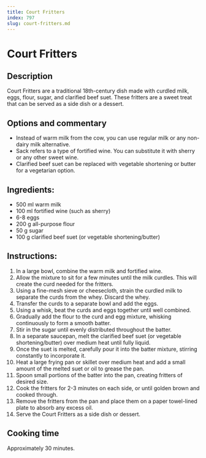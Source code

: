 ```yaml
---
title: Court Fritters
index: 797
slug: court-fritters.md
---
```


# Court Fritters

## Description
Court Fritters are a traditional 18th-century dish made with curdled milk, eggs, flour, sugar, and clarified beef suet. These fritters are a sweet treat that can be served as a side dish or a dessert.

## Options and commentary
- Instead of warm milk from the cow, you can use regular milk or any non-dairy milk alternative.
- Sack refers to a type of fortified wine. You can substitute it with sherry or any other sweet wine.
- Clarified beef suet can be replaced with vegetable shortening or butter for a vegetarian option.

## Ingredients:
- 500 ml warm milk
- 100 ml fortified wine (such as sherry)
- 6-8 eggs
- 200 g all-purpose flour
- 50 g sugar
- 100 g clarified beef suet (or vegetable shortening/butter)

## Instructions:
1. In a large bowl, combine the warm milk and fortified wine.
2. Allow the mixture to sit for a few minutes until the milk curdles. This will create the curd needed for the fritters.
3. Using a fine-mesh sieve or cheesecloth, strain the curdled milk to separate the curds from the whey. Discard the whey.
4. Transfer the curds to a separate bowl and add the eggs.
5. Using a whisk, beat the curds and eggs together until well combined.
6. Gradually add the flour to the curd and egg mixture, whisking continuously to form a smooth batter.
7. Stir in the sugar until evenly distributed throughout the batter.
8. In a separate saucepan, melt the clarified beef suet (or vegetable shortening/butter) over medium heat until fully liquid.
9. Once the suet is melted, carefully pour it into the batter mixture, stirring constantly to incorporate it.
10. Heat a large frying pan or skillet over medium heat and add a small amount of the melted suet or oil to grease the pan.
11. Spoon small portions of the batter into the pan, creating fritters of desired size.
12. Cook the fritters for 2-3 minutes on each side, or until golden brown and cooked through.
13. Remove the fritters from the pan and place them on a paper towel-lined plate to absorb any excess oil.
14. Serve the Court Fritters as a side dish or dessert.

## Cooking time
Approximately 30 minutes.
